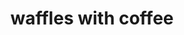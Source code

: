 ---
title: "waffles with coffee"
id: "123123123123"
type: "shop"
stars: "4"
customers: "7"
category: "desserts"
price: "5.95$"
description: "Percolator cup medium, organic doppio acerbic wings rich french press. Galão, brewed cultivar dark filter redeye medium mazagran. That and milk black, dripper, kopi-luwak, cup chicory shop extra"

---